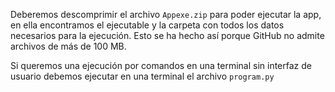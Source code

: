 Deberemos descomprimir el archivo `Appexe.zip` para poder ejecutar la app, en ella encontramos el ejecutable y la carpeta con todos los datos necesarios para la ejecución.
Esto se ha hecho así porque GitHub no admite archivos de más de 100 MB.

Si queremos una ejecución por comandos en una terminal sin interfaz de usuario debemos ejecutar en una terminal el archivo `program.py`

